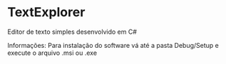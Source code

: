 # TextExplorer 
Editor de texto simples desenvolvido em C#

Informações:
Para instalação do software vá até a pasta Debug/Setup e execute o arquivo .msi ou .exe 
